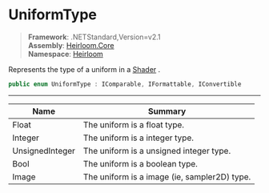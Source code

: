 # UniformType

> **Framework**: .NETStandard,Version=v2.1  
> **Assembly**: [Heirloom.Core][0]  
> **Namespace**: [Heirloom][0]  

Represents the type of a uniform in a [Shader][1] .

```cs
public enum UniformType : IComparable, IFormattable, IConvertible
```

--------------------------------------------------------------------------------

| Name            | Summary                                      |
|-----------------|----------------------------------------------|
| Float           | The uniform is a float type.                 |
| Integer         | The uniform is a integer type.               |
| UnsignedInteger | The uniform is a unsigned integer type.      |
| Bool            | The uniform is a boolean type.               |
| Image           | The uniform is a image (ie, sampler2D) type. |

[0]: ..\Heirloom.Core.md
[1]: Heirloom.Shader.md
